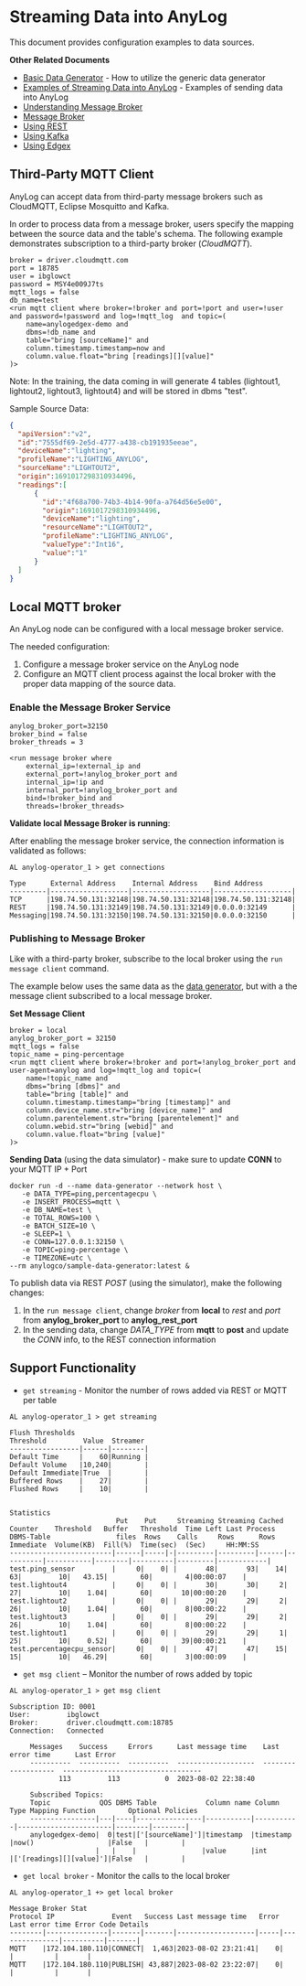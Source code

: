 # Streaming Data into AnyLog 

This document provides configuration examples to data sources. 

**Other Related Documents**
* [Basic Data Generator](Data%20Generator.md) - How to utilize the generic data generator
* [Examples of Streaming Data into AnyLog](../examples/Streaming%20Data%20into%20AnyLog.md) - Examples of sending data into AnyLog 
* [Understanding Message Broker](../background%20processes.md#message-broker)
* [Message Broker](../message%20broker.md)
* [Using REST](../using%20rest.md)
* [Using Kafka](../using%20kafka.md)
* [Using Edgex](../using%20edgex.md)

## Third-Party MQTT Client 
AnyLog can accept data from third-party message brokers such as CloudMQTT, Eclipse Mosquitto and Kafka. 

In order to process data from a message broker, users specify the mapping between the source data and the table's 
schema. The following example demonstrates subscription to a third-party broker (_CloudMQTT_). 
 
```anylog
broker = driver.cloudmqtt.com
port = 18785
user = ibglowct
password = MSY4e009J7ts
mqtt_logs = false 
db_name=test 
<run mqtt client where broker=!broker and port=!port and user=!user and password=!password and log=!mqtt_log  and topic=(
    name=anylogedgex-demo and 
    dbms=!db_name and 
    table="bring [sourceName]" and 
    column.timestamp.timestamp=now and 
    column.value.float="bring [readings][][value]"
)>	
```
Note: In the training, the data coming in will generate 4 tables (lightout1, lightout2, lightout3, lightout4) and will be stored in dbms "test".  

Sample Source Data: 
```json
{
  "apiVersion":"v2",
  "id":"7555df69-2e5d-4777-a438-cb191935eeae",
  "deviceName":"lighting",
  "profileName":"LIGHTING_ANYLOG",
  "sourceName":"LIGHTOUT2",
  "origin":1691017298310934496,
  "readings":[
      {
        "id":"4f68a700-74b3-4b14-90fa-a764d56e5e00",
        "origin":1691017298310934496,
        "deviceName":"lighting",
        "resourceName":"LIGHTOUT2",
        "profileName":"LIGHTING_ANYLOG",
        "valueType":"Int16",
        "value":"1"
      }
  ]
}	
```

## Local MQTT broker 
An AnyLog node can be configured with a local message broker service.
   
The needed configuration:  
1. Configure a message broker service on the AnyLog node 
2. Configure an MQTT client process against the local broker with the proper data mapping of the source data.

### Enable the Message Broker Service
```anylog
anylog_broker_port=32150 
broker_bind = false 
broker_threads = 3

<run message broker where
    external_ip=!external_ip and 
    external_port=!anylog_broker_port and
    internal_ip=!ip and 
    internal_port=!anylog_broker_port and
    bind=!broker_bind and 
    threads=!broker_threads>
```

**Validate local Message Broker is running**: 

After enabling the message broker service, the connection information is validated as follows:  
```anylog
AL anylog-operator_1 > get connections

Type      External Address    Internal Address    Bind Address        
---------|-------------------|-------------------|-------------------|
TCP      |198.74.50.131:32148|198.74.50.131:32148|198.74.50.131:32148|
REST     |198.74.50.131:32149|198.74.50.131:32149|0.0.0.0:32149      |
Messaging|198.74.50.131:32150|198.74.50.131:32150|0.0.0.0:32150      |
```

### Publishing to Message Broker 
Like with a third-party broker, subscribe to the local broker using the `run message client` command.
 
The example below uses the same data as the [data generator](Data%20Generator.md), but with a the message client subscribed to
a local message broker. 
 
**Set Message Client**
```anylog
broker = local
anylog_broker_port = 32150 
mqtt_logs = false 
topic_name = ping-percentage
<run mqtt client where broker=!broker and port=!anylog_broker_port and user-agent=anylog and log=!mqtt_log and topic=(
    name=!topic_name and
    dbms="bring [dbms]" and
    table="bring [table]" and
    column.timestamp.timestamp="bring [timestamp]" and
    column.device_name.str="bring [device_name]" and
    column.parentelement.str="bring [parentelement]" and
    column.webid.str="bring [webid]" and
    column.value.float="bring [value]"
)> 
```

**Sending Data** (using the data simulator) - make sure to update **CONN** to your MQTT IP + Port 
 
```shell
docker run -d --name data-generator --network host \
   -e DATA_TYPE=ping,percentagecpu \
   -e INSERT_PROCESS=mqtt \
   -e DB_NAME=test \
   -e TOTAL_ROWS=100 \
   -e BATCH_SIZE=10 \
   -e SLEEP=1 \
   -e CONN=127.0.0.1:32150 \
   -e TOPIC=ping-percentage \
   -e TIMEZONE=utc \
--rm anylogco/sample-data-generator:latest &
```

To publish data via REST _POST_ (using the simulator), make the following changes: 
1. In the `run message client`, change _broker_ from **local** to _rest_ and _port_ from **anylog_broker_port** to **anylog_rest_port**
2. In the sending data, change _DATA_TYPE_ from **mqtt** to **post** and update the _CONN_ info, to the REST connection information

## Support Functionality  
* `get streaming` - Monitor the number of rows added via REST or MQTT per table
```anylog
AL anylog-operator_1 > get streaming 

Flush Thresholds
Threshold         Value  Streamer 
-----------------|------|--------|
Default Time     |    60|Running |
Default Volume   |10,240|        |
Default Immediate|True  |        |
Buffered Rows    |    27|        |
Flushed Rows     |    10|        |


Statistics
                          Put    Put     Streaming Streaming Cached Counter    Threshold   Buffer   Threshold  Time Left Last Process 
DBMS-Table                files  Rows    Calls     Rows      Rows   Immediate  Volume(KB)  Fill(%)  Time(sec)  (Sec)     HH:MM:SS     
-------------------------|------|-----|-|---------|---------|------|----------|-----------|--------|----------|---------|------------|
test.ping_sensor         |     0|    0| |       48|       93|    14|        63|         10|   43.15|        60|        4|00:00:07    |
test.lightout4           |     0|    0| |       30|       30|     2|        27|         10|    1.04|        60|       10|00:00:20    |
test.lightout2           |     0|    0| |       29|       29|     2|        26|         10|    1.04|        60|        8|00:00:22    |
test.lightout3           |     0|    0| |       29|       29|     2|        26|         10|    1.04|        60|        8|00:00:22    |
test.lightout1           |     0|    0| |       29|       29|     1|        25|         10|    0.52|        60|       39|00:00:21    |
test.percentagecpu_sensor|     0|    0| |       47|       47|    15|        15|         10|   46.29|        60|        3|00:00:09    |
```

* `get msg client` – Monitor the number of rows added by topic 
```anylog
AL anylog-operator_1 > get msg client 

Subscription ID: 0001
User:         ibglowct
Broker:       driver.cloudmqtt.com:18785
Connection:   Connected

     Messages    Success     Errors      Last message time    Last error time      Last Error
     ----------  ----------  ----------  -------------------  -------------------  ----------------------------------
            113         113           0  2023-08-02 22:38:40
     
     Subscribed Topics:
     Topic            QOS DBMS Table            Column name Column Type Mapping Function        Optional Policies 
     ----------------|---|----|----------------|-----------|-----------|-----------------------|--------|--------|
     anylogedgex-demo|  0|test|['[sourceName]']|timestamp  |timestamp  |now()                  |False   |        |
                     |   |    |                |value      |int        |['[readings][][value]']|False   |        |
```

* `get local broker` - Monitor the calls to the local broker
```anylog
AL anylog-operator_1 +> get local broker

Message Broker Stat
Protocol IP              Event   Success Last message time   Error Last error time Error Code Details 
--------|---------------|-------|-------|-------------------|-----|---------------|----------|-------|
MQTT    |172.104.180.110|CONNECT|  1,463|2023-08-02 23:21:41|    0|               |          |       |
MQTT    |172.104.180.110|PUBLISH| 43,887|2023-08-02 23:22:07|    0|               |          |       |
```